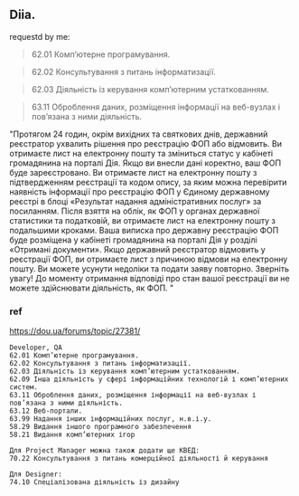 ## Diia.

requestd by me: 
> 62.01 Комп’ютерне програмування.

> 62.02 Консультування з питань інформатизації.

> 62.03 Діяльність із керування комп’ютерним устаткованням.

> 63.11 Оброблення даних, розміщення інформації на веб-вузлах і пов’язана з ними діяльність.

"Протягом 24 годин, окрім вихідних та святкових днів, державний реєстратор ухвалить рішення про реєстрацію ФОП або відмовить. Ви отримаєте лист на електронну пошту та зміниться статус у кабінеті громадянина на порталі Дія.
Якщо ви внесли дані коректно, ваш ФОП буде зареєстровано. Ви отримаєте лист на електронну пошту з підтвердженням реєстрації та кодом опису, за яким можна перевірити наявність інформації про реєстрацію ФОП у Єдиному державному реєстрі в блоці «Результат надання адміністративних послуг» за посиланням.
Після взяття на облік, як ФОП у органах державної статистики та податковій, ви отримаєте лист на електронну пошту з подальшими кроками. Ваша виписка про державну реєстрацію ФОП буде розміщена у кабінеті громадянина на порталі Дія у розділі «Отримані документи».
Якщо державний реєстратор відмовить у реєстрації ФОП, ви отримаєте лист з причиною відмови на електронну пошту. Ви можете усунути недоліки та подати заяву повторно.
Зверніть увагу! До моменту отримання відповіді про стан вашої реєстрації ви не можете здійснювати діяльність, як ФОП.
"

### ref 

https://dou.ua/forums/topic/27381/
```
Developer, QA
62.01 Комп’ютерне програмування.
62.02 Консультування з питань інформатизації.
62.03 Діяльність із керування комп’ютерним устаткованням.
62.09 Інша діяльність у сфері інформаційних технологій і комп’ютерних систем.
63.11 Оброблення даних, розміщення інформації на веб-вузлах і пов’язана з ними діяльність.
63.12 Веб-портали.
63.99 Надання інших інформаційних послуг, н.в.і.у.
58.29 Видання іншого програмного забезпечення
58.21 Видання комп’ютерних ігор

Для Project Manager можна також додати ще КВЕД:
70.22 Консультування з питань комерційної діяльності й керування

Для Designer:
74.10 Спеціалізована діяльність із дизайну
```
